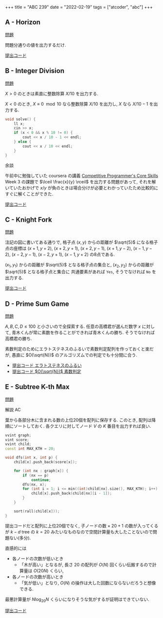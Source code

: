 +++
title = "ABC 239"
date = "2022-02-19"
tags = ["atcoder", "abc"]
+++

## A - Horizon

[問題](https://atcoder.jp/contests/abc239/tasks/abc239_a)

問題分通りの値を出力するだけ.

[提出コード](https://atcoder.jp/contests/abc239/submissions/29426744)

## B - Integer Division

[問題](https://atcoder.jp/contests/abc239/tasks/abc239_b)

$X > 0$ のときは素直に整数除算 $X / 10$ を出力する.

$X < 0$ のとき, $X \equiv 0 \mod 10$ なら整数除算 $X / 10$ を出力し,
$X % 10 \neq 0$ なら $X / 10 - 1$ を出力する.

```cpp
void solve() {
    ll x;
    cin >> x;
    if (x < 0 && x % 10 != 0) {
        cout << x / 10 - 1 << endl;
    } else {
        cout << x / 10 << endl;
    }
}
```

余談

午前中に勉強していた coursera の講義 [Competitive Programmer's Core Skills](https://www.coursera.org/learn/competitive-programming-core-skills) Week 3 の課題で
$\lceil \frac{x}{y} \rceil$ を出力する問題があって,
それを解いていたおかげで $x / y$ が負のときは場合分けが必要とわかっていたため比較的にすぐに解くことができた.

[提出コード](https://atcoder.jp/contests/abc239/submissions/29432307)

## C - Knight Fork

[問題](https://atcoder.jp/contests/abc239/tasks/abc239_c)

注記の図に書いてある通りで, 格子点 $(x, y)$ からの距離が $\sqrt{5}$ になる格子点の座標は
$(x+1, y+2)$,
$(x+2, y+1)$,
$(x+2, y-1)$,
$(x+1, y-2)$,
$(x-1, y-2)$,
$(x-2, y-1)$,
$(x-2, y+1)$,
$(x-1, y+2)$
の8点である.

$(x_1, y_1)$ からの距離が $\sqrt{5}$ となる格子点の集合と,
$(x_2, y_2)$ からの距離が $\sqrt{5}$ となる格子点と集合に
共通要素があれば `Yes`, そうでなければ `No` を出力する.

[提出コード](https://atcoder.jp/contests/abc239/submissions/29439460)

## D - Prime Sum Game

[問題](https://atcoder.jp/contests/abc239/tasks/abc239_d)

$A, B, C, D \leq 100$ と小さいので全探索する.
任意の高橋君が選んだ数字 $x$ に対して, 青木くんが常に素数を作ることができれば青木くんの勝ち.
そうでなければ高橋君の勝ち.

素数判定のためにエラトステネスのふるいで素数判定配列を作っておくと楽だが, 愚直に $O(\sqrt{N})$ のアルゴリズムでの判定でも十分間に合う.

- [提出コード エラトステネスのふるい](https://atcoder.jp/contests/abc239/submissions/29444364)
- [提出コード $O(\sqrt{N})$ 素数判定](https://atcoder.jp/contests/abc239/submissions/29478743)

## E - Subtree K-th Max

[問題](https://atcoder.jp/contests/abc239/tasks/abc239_e)

解説 AC

葉から各部分木に含まれる数の上位20個を配列に保存する.
このとき, 配列は降順にソートしておく.
各クエリに対してノード $V$ の $K$ 番目を出力すれば良い.

```cpp
vvint graph;
vint score;
vvint child;
const int MAX_KTH = 20;

void dfs(int x, int p) {
    child[x].push_back(score[x]);

    for (int nx : graph[x]) {
        if (nx == p)
            continue;
        dfs(nx, x);
        for (int i = 1; i <= min((int)child[nx].size(), MAX_KTH); i++) {
            child[x].push_back(child[nx][i - 1]);
        }
    }

    sort(rall(child[x]));
}
```

提出コードだと配列に上位20個でなく, $\text{子ノードの数} \times 20 + 1$ の数が入ってくるが
$k-d$ tree の $k = 20$ みたいなものなので空間計算量も大したことないので問題ない(多分).

直感的には

- 各ノードの次数が低いとき
  - 「木が高い」となるが, 長さ $20$ の配列が $O(N)$ 回くらい伝搬するので計算量は $O(20N)$ くらい,
- 各ノードの次数が高いとき
  - 「気が低い」となり, $O(N)$ の操作は大した回数にならないだろうと想像できる.

最悪計算量が $N\log_{20}N$ くらいになりそうな気がするが証明はできていない.

[提出コード](https://atcoder.jp/contests/abc239/submissions/29477002)
